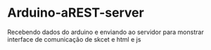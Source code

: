 # Arduino-aREST-server
Recebendo dados do arduino e enviando ao servidor para monstrar interface de comunicação de skcet e html e js
